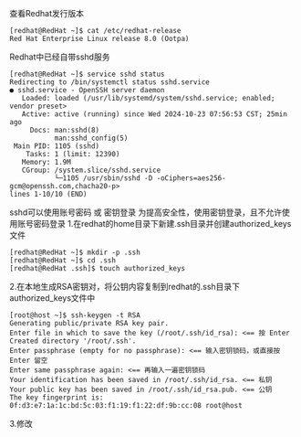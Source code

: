 查看Redhat发行版本
```shell
[redhat@RedHat ~]$ cat /etc/redhat-release 
Red Hat Enterprise Linux release 8.0 (Ootpa)
```

Redhat中已经自带sshd服务
```shell
[redhat@RedHat ~]$ service sshd status
Redirecting to /bin/systemctl status sshd.service
● sshd.service - OpenSSH server daemon
   Loaded: loaded (/usr/lib/systemd/system/sshd.service; enabled; vendor preset>
   Active: active (running) since Wed 2024-10-23 07:56:53 CST; 25min ago
     Docs: man:sshd(8)
           man:sshd_config(5)
 Main PID: 1105 (sshd)
    Tasks: 1 (limit: 12390)
   Memory: 1.9M
   CGroup: /system.slice/sshd.service
           └─1105 /usr/sbin/sshd -D -oCiphers=aes256-gcm@openssh.com,chacha20-p>
lines 1-10/10 (END)

```

sshd可以使用账号密码 或 密钥登录
为提高安全性，使用密钥登录，且不允许使用账号密码登录
1.在redhat的home目录下新建.ssh目录并创建authorized_keys文件
```shell
[redhat@RedHat ~]$ mkdir -p .ssh
[redhat@RedHat ~]$ cd .ssh
[redhat@RedHat .ssh]$ touch authorized_keys
```

2.在本地生成RSA密钥对，将公钥内容复制到redhat的.ssh目录下authorized_keys文件中
```ssh
[root@host ~]$ ssh-keygen -t RSA
Generating public/private RSA key pair.
Enter file in which to save the key (/root/.ssh/id_rsa): <== 按 Enter
Created directory '/root/.ssh'.
Enter passphrase (empty for no passphrase): <== 输入密钥锁码，或直接按 Enter 留空
Enter same passphrase again: <== 再输入一遍密钥锁码
Your identification has been saved in /root/.ssh/id_rsa. <== 私钥
Your public key has been saved in /root/.ssh/id_rsa.pub. <== 公钥
The key fingerprint is:
0f:d3:e7:1a:1c:bd:5c:03:f1:19:f1:22:df:9b:cc:08 root@host
```

3.修改

